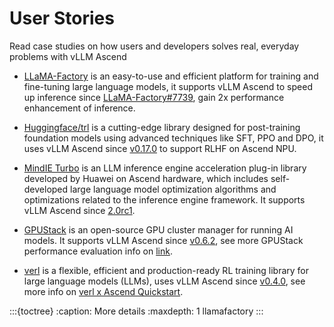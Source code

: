 # User Stories

Read case studies on how users and developers solves real, everyday problems with vLLM Ascend

- [LLaMA-Factory](./llamafactory.md) is an easy-to-use and efficient platform for training and fine-tuning large language models, it supports vLLM Ascend to speed up inference since [LLaMA-Factory#7739](https://github.com/hiyouga/LLaMA-Factory/pull/7739), gain 2x performance enhancement of inference.

- [Huggingface/trl](https://github.com/huggingface/trl) is a cutting-edge library designed for post-training foundation models using advanced techniques like SFT, PPO and DPO, it uses vLLM Ascend since [v0.17.0](https://github.com/huggingface/trl/releases/tag/v0.17.0) to support RLHF on Ascend NPU.

- [MindIE Turbo](https://pypi.org/project/mindie-turbo) is an LLM inference engine acceleration plug-in library developed by Huawei on Ascend hardware, which includes self-developed large language model optimization algorithms and optimizations related to the inference engine framework. It supports vLLM Ascend since [2.0rc1](https://www.hiascend.com/document/detail/zh/mindie/20RC1/AcceleratePlugin/turbodev/mindie-turbo-0001.html).

- [GPUStack](https://github.com/gpustack/gpustack) is an open-source GPU cluster manager for running AI models. It supports vLLM Ascend since [v0.6.2](https://github.com/gpustack/gpustack/releases/tag/v0.6.2), see more GPUStack performance evaluation info on [link](https://mp.weixin.qq.com/s/pkytJVjcH9_OnffnsFGaew).

- [verl](https://github.com/volcengine/verl) is a flexible, efficient and production-ready RL training library for large language models (LLMs), uses vLLM Ascend since [v0.4.0](https://github.com/volcengine/verl/releases/tag/v0.4.0), see more info on [verl x Ascend Quickstart](https://verl.readthedocs.io/en/latest/ascend_tutorial/ascend_quick_start.html).

:::{toctree}
:caption: More details
:maxdepth: 1
llamafactory
:::
